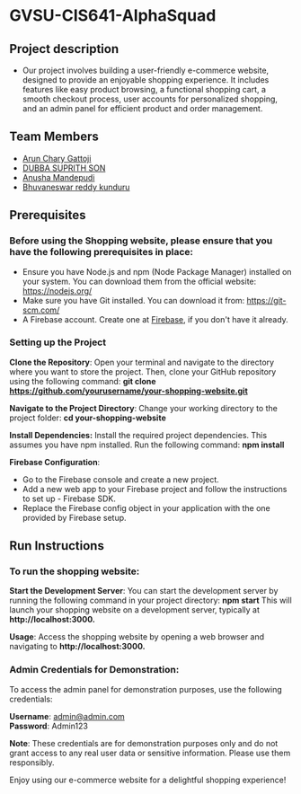 # GVSU-CIS641-AlphaSquad 

## Project description
- Our project involves building a user-friendly e-commerce website, designed to provide an enjoyable shopping experience. It includes features like easy product browsing, a functional shopping cart, a smooth checkout process, user accounts for personalized shopping, and an admin panel for efficient product and order management.

## Team Members
* [Arun Chary Gattoji](https://github.com/arunChary024/CIS641-HW2-Gattoji.git)
* [DUBBA SUPRITH SON](https://github.com/suprithson/CIS641-HW2-dubba.git)
* [Anusha Mandepudi](https://github.com/Anu8374/CIS641-HW2-Mandepudi.git)
* [Bhuvaneswar reddy kunduru](https://github.com/Bhunakunduru/CIS641-HW2-kunduru)
 
## Prerequisites
### Before using the Shopping website, please ensure that you have the following prerequisites in place:
- Ensure you have Node.js and npm (Node Package Manager) installed on your system. You can download them from the official website: https://nodejs.org/
- Make sure you have Git installed. You can download it from: https://git-scm.com/
- A Firebase account. Create one at [Firebase](https://firebase.google.com/), if you don't have it already.


### Setting up the Project
**Clone the Repository**: Open your terminal and navigate to the directory where you want to store the project. Then, clone your GitHub repository using the following command: 
	**git clone https://github.com/yourusername/your-shopping-website.git**
 
**Navigate to the Project Directory**: Change your working directory to the project folder:
	**cd your-shopping-website**
 
**Install Dependencies:** Install the required project dependencies. This assumes you have npm installed. Run the following command:
	**npm install**

**Firebase Configuration**:

- Go to the Firebase console and create a new project.
- Add a new web app to your Firebase project and follow the instructions to set up - Firebase SDK.
- Replace the Firebase config object in your application with the one provided by Firebase setup.

## Run Instructions
### To run the shopping website:
**Start the Development Server**: You can start the development server by running the following command in your project directory: **npm start**
This will launch your shopping website on a development server, typically at **http://localhost:3000.**

**Usage**: Access the shopping website by opening a web browser and navigating to **http://localhost:3000.**

### Admin Credentials for Demonstration:
To access the admin panel for demonstration purposes, use the following credentials:

**Username**: admin@admin.com  
**Password**: Admin123

**Note**: These credentials are for demonstration purposes only and do not grant access to any real user data or sensitive information. Please use them responsibly.

Enjoy using our e-commerce website for a delightful shopping experience!


